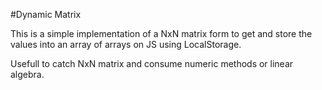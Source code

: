 #Dynamic Matrix

This is a simple implementation of a NxN matrix form to get and store the values into an array of arrays on JS using LocalStorage.

Usefull to catch NxN matrix and consume numeric methods or linear algebra.
